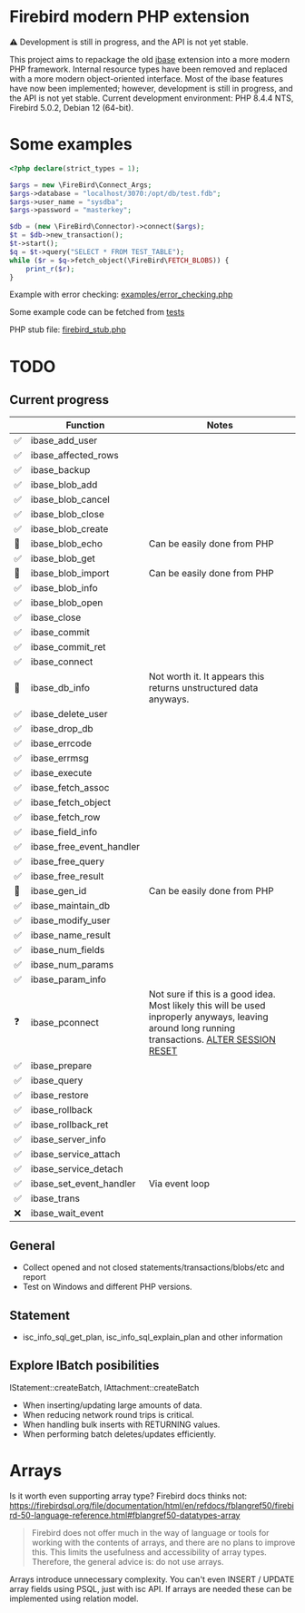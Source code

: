 # Firebird modern PHP extension

:warning: Development is still in progress, and the API is not yet stable.

This project aims to repackage the old [ibase](https://www.php.net/ibase)
extension into a more modern PHP framework. Internal resource types have been
removed and replaced with a more modern object-oriented interface. Most of the
ibase features have now been implemented; however, development is still in
progress, and the API is not yet stable. Current development environment: PHP
8.4.4 NTS, Firebird 5.0.2, Debian 12 (64-bit).

# Some examples
```php
<?php declare(strict_types = 1);

$args = new \FireBird\Connect_Args;
$args->database = "localhost/3070:/opt/db/test.fdb";
$args->user_name = "sysdba";
$args->password = "masterkey";

$db = (new \FireBird\Connector)->connect($args);
$t = $db->new_transaction();
$t->start();
$q = $t->query("SELECT * FROM TEST_TABLE");
while ($r = $q->fetch_object(\FireBird\FETCH_BLOBS)) {
    print_r($r);
}
```

Example with error checking: [examples/error_checking.php](examples/error_checking.php)

Some example code can be fetched from [tests](tests/)

PHP stub file: [firebird_stub.php](firebird_stub.php)

# TODO

## Current progress

|     | Function                  | Notes |
| --- | ------------------------- |  ---  |
|✅    | ibase_add_user           |      |
|✅    | ibase_affected_rows      |      |
|✅    | ibase_backup             |      |
|✅    | ibase_blob_add           |      |
|✅    | ibase_blob_cancel        |      |
|✅    | ibase_blob_close         |      |
|✅    | ibase_blob_create        |      |
|🚫    | ibase_blob_echo          | Can be easily done from PHP |
|✅    | ibase_blob_get           |      |
|🚫    | ibase_blob_import        | Can be easily done from PHP |
|✅    | ibase_blob_info          |      |
|✅    | ibase_blob_open          |      |
|✅    | ibase_close              |      |
|✅    | ibase_commit             |      |
|✅    | ibase_commit_ret         |      |
|✅    | ibase_connect            |      |
|🚫    | ibase_db_info            | Not worth it. It appears this returns unstructured data anyways. |
|✅    | ibase_delete_user        |      |
|✅    | ibase_drop_db            |      |
|✅    | ibase_errcode            |      |
|✅    | ibase_errmsg             |      |
|✅    | ibase_execute            |      |
|✅    | ibase_fetch_assoc        |      |
|✅    | ibase_fetch_object       |      |
|✅    | ibase_fetch_row          |      |
|✅    | ibase_field_info         |      |
|✅    | ibase_free_event_handler |      |
|✅    | ibase_free_query         |      |
|✅    | ibase_free_result        |      |
|🚫    | ibase_gen_id             | Can be easily done from PHP |
|✅    | ibase_maintain_db        |      |
|✅    | ibase_modify_user        |      |
|✅    | ibase_name_result        |      |
|✅    | ibase_num_fields         |      |
|✅    | ibase_num_params         |      |
|✅    | ibase_param_info         |      |
|❓    | ibase_pconnect           | Not sure if this is a good idea. Most likely this will be used inproperly anyways, leaving around long running transactions. [ALTER SESSION RESET](https://firebirdsql.org/file/documentation/html/en/refdocs/fblangref50/firebird-50-language-reference.html#fblangref50-management-session-reset-alter)     |
|✅    | ibase_prepare            |      |
|✅    | ibase_query              |      |
|✅    | ibase_restore            |      |
|✅    | ibase_rollback           |      |
|✅    | ibase_rollback_ret       |      |
|✅    | ibase_server_info        |      |
|✅    | ibase_service_attach     |      |
|✅    | ibase_service_detach     |      |
|✅    | ibase_set_event_handler  | Via event loop |
|✅    | ibase_trans              |      |
|❌    | ibase_wait_event         |      |

## General

- Collect opened and not closed statements/transactions/blobs/etc and report
- Test on Windows and different PHP versions.

## Statement

- isc_info_sql_get_plan, isc_info_sql_explain_plan and other information

## Explore IBatch posibilities

IStatement::createBatch, IAttachment::createBatch

- When inserting/updating large amounts of data.
- When reducing network round trips is critical.
- When handling bulk inserts with RETURNING values.
- When performing batch deletes/updates efficiently.

# Arrays

Is it worth even supporting array type? Firebird docs thinks not:
https://firebirdsql.org/file/documentation/html/en/refdocs/fblangref50/firebird-50-language-reference.html#fblangref50-datatypes-array

> Firebird does not offer much in the way of language or tools for working with the contents of arrays, and there are no plans to improve this. This limits the usefulness and accessibility of array types. Therefore, the general advice is: do not use arrays.

Arrays introduce unnecessary complexity. You can't even INSERT / UPDATE array fields using PSQL, just with isc API. If arrays are needed these can be implemented using relation model.
